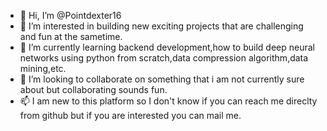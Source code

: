 - 👋 Hi, I’m @Pointdexter16
- 👀 I’m interested in building new exciting projects that are challenging and fun at the sametime.
- 🌱 I’m currently learning backend development,how to build deep neural networks using python from scratch,data compression algorithm,data mining,etc.
- 💞️ I’m looking to collaborate on something that i am not currently sure about but collaborating sounds fun.
- 📫 I am new to this platform so I don't know if you can reach me direclty from github but if you are interested you can mail me.
